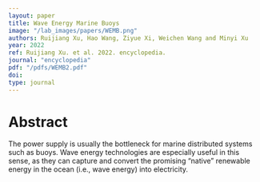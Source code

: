 ```yaml
---
layout: paper
title: Wave Energy Marine Buoys
image: "/lab_images/papers/WEMB.png"
authors: Ruijiang Xu, Hao Wang, Ziyue Xi, Weichen Wang and Minyi Xu
year: 2022
ref: Ruijiang Xu. et al. 2022. encyclopedia.
journal: "encyclopedia"
pdf: "/pdfs/WEMB2.pdf"
doi: 
type: journal
---
```


# Abstract

The power supply is usually the bottleneck for marine distributed systems such as buoys. Wave energy technologies are especially useful in this sense, as they can capture and convert the promising “native” renewable energy in the ocean (i.e., wave energy) into electricity.

